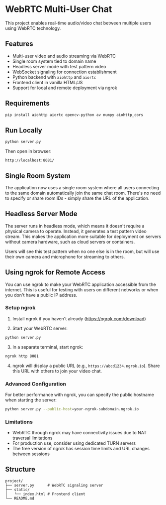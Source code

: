 # WebRTC Multi-User Chat

This project enables real-time audio/video chat between multiple users using WebRTC technology.

## Features
- Multi-user video and audio streaming via WebRTC
- Single room system tied to domain name
- Headless server mode with test pattern video
- WebSocket signaling for connection establishment
- Python backend with `aiohttp` and `aiortc`
- Frontend client in vanilla HTML/JS
- Support for local and remote deployment via ngrok

## Requirements
```bash
pip install aiohttp aiortc opencv-python av numpy aiohttp_cors
```

## Run Locally
```bash
python server.py
```

Then open in browser:
```
http://localhost:8081/
```

## Single Room System

The application now uses a single room system where all users connecting to the same domain automatically join the same chat room. There's no need to specify or share room IDs - simply share the URL of the application.

## Headless Server Mode

The server runs in headless mode, which means it doesn't require a physical camera to operate. Instead, it generates a test pattern video stream. This makes the application more suitable for deployment on servers without camera hardware, such as cloud servers or containers.

Users will see this test pattern when no one else is in the room, but will use their own camera and microphone for streaming to others.

## Using ngrok for Remote Access

You can use ngrok to make your WebRTC application accessible from the internet. This is useful for testing with users on different networks or when you don't have a public IP address.

### Setup ngrok

1. Install ngrok if you haven't already (https://ngrok.com/download)

2. Start your WebRTC server:
```bash
python server.py
```

3. In a separate terminal, start ngrok:
```bash
ngrok http 8081
```

4. ngrok will display a public URL (e.g., `https://abcd1234.ngrok.io`). Share this URL with others to join your video chat.

### Advanced Configuration

For better performance with ngrok, you can specify the public hostname when starting the server:

```bash
python server.py --public-host=your-ngrok-subdomain.ngrok.io
```

### Limitations

- WebRTC through ngrok may have connectivity issues due to NAT traversal limitations
- For production use, consider using dedicated TURN servers
- The free version of ngrok has session time limits and URL changes between sessions

## Structure
```
project/
├── server.py      # WebRTC signaling server
├── static/
│   └── index.html # Frontend client
└── README.md
```
